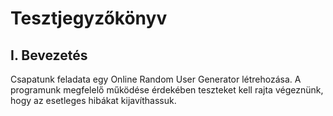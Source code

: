 # Tesztjegyzőkönyv

## I. Bevezetés

Csapatunk feladata egy Online Random User Generator létrehozása. A programunk megfelelő működése érdekében teszteket kell rajta végeznünk, hogy az esetleges hibákat kijavíthassuk.